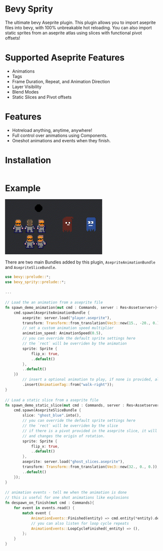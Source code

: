 # Bevy Sprity

The ultimate bevy Aseprite plugin. This plugin allows you to import aseprite files into bevy, with 100% unbreakable
hot reloading. You can also import static sprites from an aseprite atlas using slices with functional pivot offsets!

# Supported Aseprite Features

-   Animations
-   Tags
-   Frame Duration, Repeat, and Animation Direction
-   Layer Visibility
-   Blend Modes
-   Static Slices and Pivot offsets

# Features

-   Hotreload anything, anytime, anywhere!
-   Full control over animations using Components.
-   Oneshot animations and events when they finish.

# Installation

```rust

```

# Example

![Example](docs/example.gif)

There are two main Bundles added by this plugin, `AsepriteAnimationBundle` and `AsepriteSliceBundle`.

```rust
use bevy::prelude::*;
use bevy_sprity::prelude::*;

...

// Load the an animation from a aseprite file
fn spawn_demo_animation(mut cmd : Commands, server : Res<Assetserver>){
    cmd.spawn(AsepriteAnimationBundle {
        aseprite: server.load("player.aseprite"),
        transform: Transform::from_translation(Vec3::new(15., -20., 0.)),
        // set a custom animation speed multiplier
        animation_speed: AnimationSpeed(0.5),
        // you can override the default sprite settings here
        // the `rect` will be overriden by the animation
        sprite: Sprite {
            flip_x: true,
            ..default()
        },
        ..default()
    })
        // insert a optional animation to play, if none is provided, all frames will be played in `forward` direction
        .insert(AnimationTag::from("walk-right"));
}

// Load a static slice from a aseprite file
fn spawn_demo_static_slice(mut cmd : Commands, server : Res<Assetserver>){
    cmd.spawn(AsepriteSliceBundle {
        slice: "ghost_blue".into(),
        // you can override the default sprite settings here
        // the `rect` will be overriden by the slice
        // if there is a pivot provided in the aseprite slice, it will also be overwritten
        // and changes the origin of rotation.
        sprite: Sprite {
            flip_x: true,
            ..default()
        },
        aseprite: server.load("ghost_slices.aseprite"),
        transform: Transform::from_translation(Vec3::new(32., 0., 0.)),
        ..default()
    });
}

// animation events - tell me when the animation is done
// this is useful for one shot animations like explosions
fn despawn_on_finish(mut cmd : Commands){
    for event in events.read() {
        match event {
            AnimationEvents::Finished(entity) => cmd.entity(*entity).despawn_recursive(),
            // you can also listen for loop cycle repeats
            AnimationEvents::LoopCycleFinished(_entity) => (),
        };
    }
}
```
